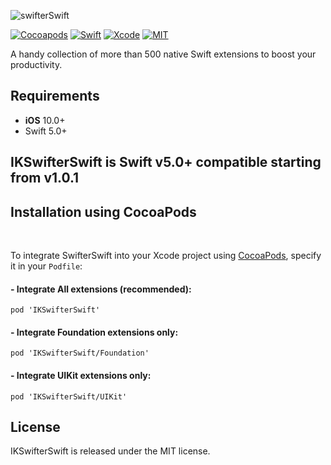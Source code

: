 <p align="left">
  <img src="https://cdn.rawgit.com/SwifterSwift/SwifterSwift/master/Assets/logo.svg" title="swifterSwift">
</p>

[![Cocoapods](https://img.shields.io/cocoapods/v/IKSwifterSwift.svg)](https://cocoapods.org/pods/IKSwifterSwift)
[![Swift](https://img.shields.io/badge/Swift-5.0-orange.svg)](https://swift.org)
[![Xcode](https://img.shields.io/badge/Xcode-11.4-blue.svg)](https://developer.apple.com/xcode)
[![MIT](https://img.shields.io/badge/License-MIT-red.svg)](https://opensource.org/licenses/MIT)

A handy collection of more than 500 native Swift extensions to boost your productivity.

## Requirements

- **iOS** 10.0+
- Swift 5.0+

## IKSwifterSwift is Swift v5.0+ compatible starting from v1.0.1

## Installation using CocoaPods

</br>
<p>To integrate SwifterSwift into your Xcode project using <a href="http://cocoapods.org">CocoaPods</a>, specify it in your <code>Podfile</code>:</p>

<h4>- Integrate All extensions (recommended):</h4>
<pre><code class="ruby language-ruby">pod 'IKSwifterSwift'</code></pre>

<h4>- Integrate Foundation extensions only:</h4>
<pre><code class="ruby language-ruby">pod 'IKSwifterSwift/Foundation'</code></pre>

<h4>- Integrate UIKit extensions only:</h4>
<pre><code class="ruby language-ruby">pod 'IKSwifterSwift/UIKit'</code></pre>

## License
IKSwifterSwift is released under the MIT license.

